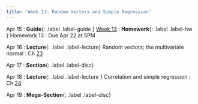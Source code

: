 ```yaml
---
title: 'Week 13: Random Vectors and Simple Regression'
---
```


Apr 15
: **Guide**{: .label .label-guide } [Week 13](/assets/guides/spring24/week13.pdf)
: **Homework**{: .label .label-hw } Homework 13
    : Due Apr 22 at 5PM

Apr 16
: **Lecture**{: .label .label-lecture} Random vectors; the multivariate normal
    : Ch [23](http://prob140.org/textbook/content/Chapter_23/00_Multivariate_Normal_RVs.html)
    
Apr 17
: **Section**{: .label .label-disc}

Apr 18
: **Lecture**{: .label .label-lecture } Correlation and simple regression
    : Ch [24](http://prob140.org/textbook/content/Chapter_24/00_Simple_Linear_Regression.html)
    
Apr 19
: **Mega-Section**{: .label .label-disc}
